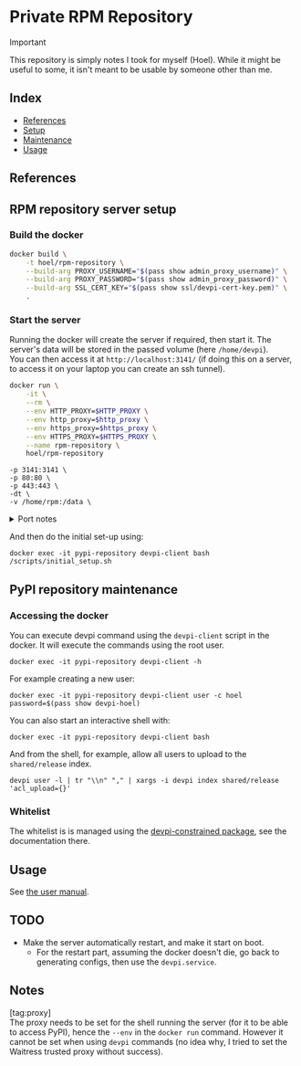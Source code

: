 # Private RPM Repository

> [!IMPORTANT]
> This repository is simply notes I took for myself (Hoel). While it might be useful to some, it isn't meant to be usable by someone other than me.

## Index

- [References](#references)
- [Setup](#pypi-repository-maintenance)
- [Maintenance](#pypi-repository-maintenance)
- [Usage](#usage)

## References

## RPM repository server setup

### Build the docker

```bash
docker build \
    -t hoel/rpm-repository \
    --build-arg PROXY_USERNAME="$(pass show admin_proxy_username)" \
    --build-arg PROXY_PASSWORD="$(pass show admin_proxy_password)" \
    --build-arg SSL_CERT_KEY="$(pass show ssl/devpi-cert-key.pem)" \
    .
```

### Start the server

Running the docker will create the server if required, then start it. The server's data will be stored in the passed volume (here `/home/devpi`).\
You can then access it at `http://localhost:3141/` (if doing this on a server, to access it on your laptop you can create an ssh tunnel).

```bash
docker run \
    -it \
    --rm \
    --env HTTP_PROXY=$HTTP_PROXY \
    --env http_proxy=$http_proxy \
    --env https_proxy=$https_proxy \
    --env HTTPS_PROXY=$HTTPS_PROXY \
    --name rpm-repository \
    hoel/rpm-repository
```

    -p 3141:3141 \
    -p 80:80 \
    -p 443:443 \
    -dt \
    -v /home/rpm:/data \

<details>
<summary>Port notes</summary>

- 3141 is the default devpi port.
- 80 is default http port.
- 443 is default https port.

</details>

And then do the initial set-up using:

```console
docker exec -it pypi-repository devpi-client bash
/scripts/initial_setup.sh
```

## PyPI repository maintenance

### Accessing the docker

You can execute devpi command using the `devpi-client` script in the docker. It will execute the commands using the root user.

```console
docker exec -it pypi-repository devpi-client -h
```

For example creating a new user:

```console
docker exec -it pypi-repository devpi-client user -c hoel password=$(pass show devpi-hoel)
```

You can also start an interactive shell with:

```console
docker exec -it pypi-repository devpi-client bash
```

And from the shell, for example, allow all users to upload to the `shared/release` index.

```console
devpi user -l | tr "\\n" "," | xargs -i devpi index shared/release 'acl_upload={}'
```

### Whitelist

The whitelist is is managed using the [devpi-constrained package](https://github.com/devpi/devpi-constrained?tab=readme-ov-file#usage), see the documentation there.

## Usage

See [the user manual](./docs/user-manual.md).

## TODO

- Make the server automatically restart, and make it start on boot.
  - For the restart part, assuming the docker doesn't die, go back to generating configs, then use the `devpi.service`.

## Notes

[tag:proxy]\
The proxy needs to be set for the shell running the server (for it to be able to access PyPI), hence the `--env` in the `docker run` command.
However it cannot be set when using `devpi` commands (no idea why, I tried to set the Waitress trusted proxy without success).
